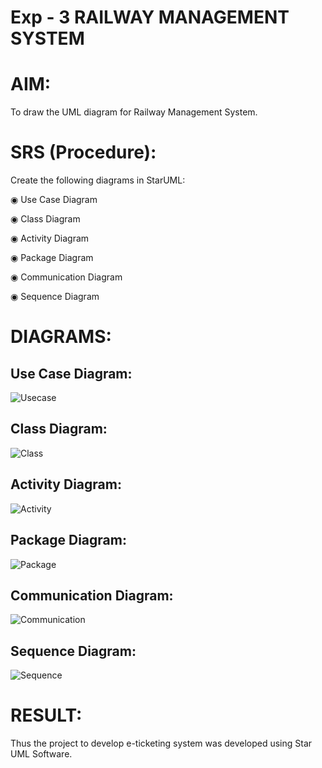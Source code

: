 # Exp - 3 RAILWAY MANAGEMENT SYSTEM

# AIM:
To draw the UML diagram for Railway Management System.

# SRS (Procedure):
Create the following diagrams in StarUML:

◉ Use Case Diagram

◉ Class Diagram

◉ Activity Diagram

◉ Package Diagram

◉ Communication Diagram

◉ Sequence Diagram
# DIAGRAMS:
## Use Case Diagram:


![Usecase](https://github.com/user-attachments/assets/c8c85901-ba57-40ad-9edf-fc385c042794)


## Class Diagram:


![Class](https://github.com/user-attachments/assets/947f7969-a0f8-4afa-a53f-abc3c8abbcb3)


## Activity Diagram:


![Activity](https://github.com/user-attachments/assets/972162b9-5859-42fa-9682-ba2e4fca937b)


## Package Diagram:


![Package](https://github.com/user-attachments/assets/94e5ebe1-e70a-4929-978f-48cf28765d5a)


## Communication Diagram:

![Communication](https://github.com/user-attachments/assets/c5798e2a-b2a8-4b02-8431-6f84aeecae60)

## Sequence Diagram:


![Sequence](https://github.com/user-attachments/assets/61287cb8-f4d8-461a-994a-ff01b8884efd)

# RESULT:
Thus the project to develop e-ticketing system was developed using Star UML Software.
